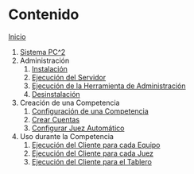 # Contenido


[Inicio](README.md)

1. [Sistema PC^2](1.SistemaPC2.md)
1. Administración
    1. [Instalación](2.Instalacion.md)
    1. [Ejecución del Servidor](3.Servidor.md)
    1. [Ejecución de la Herramienta de Administración](4.Administrador.md)
    1. [Desinstalación](9.Desinstalacion.md)
1. Creación de una Competencia
    1. [Configuración de una Competencia](5.Competencia.md)
    1. [Crear Cuentas](5.1.CrearCuentas.md)
    1. [Configurar Juez Automático](5.1.JuezAutomatico)
1. Uso durante la Competencia
    1. [Ejecución del Cliente para cada Equipo](6.Equipo.md)
    1. [Ejecución del Cliente para cada Juez](7.Juez.md)
    1. [Ejecución del Cliente para el Tablero](8.Tablero.md)


